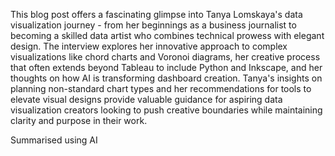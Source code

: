 This blog post offers a fascinating glimpse into Tanya Lomskaya's data visualization journey - from her beginnings as a business journalist to becoming a skilled data artist who combines technical prowess with elegant design. The interview explores her innovative approach to complex visualizations like chord charts and Voronoi diagrams, her creative process that often extends beyond Tableau to include Python and Inkscape, and her thoughts on how AI is transforming dashboard creation. Tanya's insights on planning non-standard chart types and her recommendations for tools to elevate visual designs provide valuable guidance for aspiring data visualization creators looking to push creative boundaries while maintaining clarity and purpose in their work.

Summarised using AI
